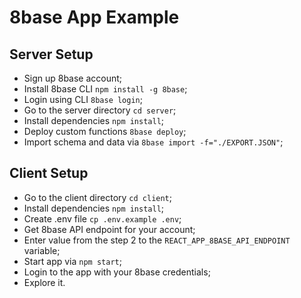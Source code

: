 # 8base App Example

## Server Setup

* Sign up 8base account;
* Install 8base CLI `npm install -g 8base`;
* Login using CLI `8base login`;
* Go to the server directory `cd server`;
* Install dependencies `npm install`;
* Deploy custom functions `8base deploy`;
* Import schema and data via `8base import -f="./EXPORT.JSON"`;

## Client Setup

* Go to the client directory `cd client`;
* Install dependencies `npm install`;
* Create .env file `cp .env.example .env`;
* Get 8base API endpoint for your account;
* Enter value from the step 2 to the `REACT_APP_8BASE_API_ENDPOINT` variable;
* Start app via `npm start`;
* Login to the app with your 8base credentials;
* Explore it.
